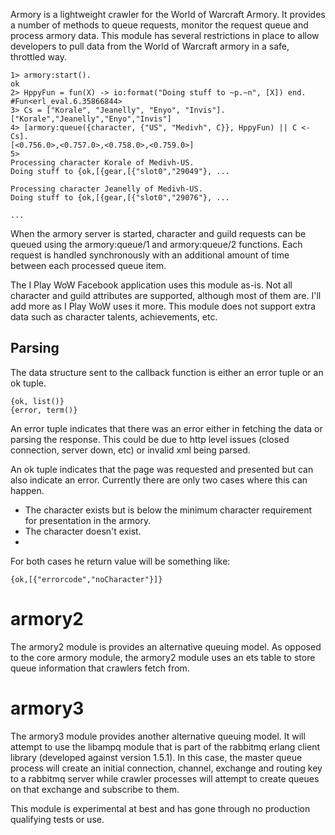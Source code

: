 
Armory is a lightweight crawler for the World of Warcraft Armory. It provides a number of methods to queue requests, monitor the request queue and process armory data. This module has several restrictions in place to allow developers to pull data from the World of Warcraft armory in a safe, throttled way.

    1> armory:start().
    ok
    2> HppyFun = fun(X) -> io:format("Doing stuff to ~p.~n", [X]) end.
    #Fun<erl_eval.6.35866844>
    3> Cs = ["Korale", "Jeanelly", "Enyo", "Invis"].
    ["Korale","Jeanelly","Enyo","Invis"]
    4> [armory:queue({character, {"US", "Medivh", C}}, HppyFun) || C <- Cs].
    [<0.756.0>,<0.757.0>,<0.758.0>,<0.759.0>]
    5>
    Processing character Korale of Medivh-US.
    Doing stuff to {ok,[{gear,[{"slot0","29049"}, ...
    
    Processing character Jeanelly of Medivh-US.
    Doing stuff to {ok,[{gear,[{"slot0","29076"}, ...
    
    ...

When the armory server is started, character and guild requests can be queued using the armory:queue/1 and armory:queue/2 functions. Each request is handled synchronously with an additional amount of time between each processed queue item. 

The I Play WoW Facebook application uses this module as-is. Not all character and guild attributes are supported, although most of them are. I'll add more as I Play WoW uses it more. This module does not support extra data such as character talents, achievements, etc.

## Parsing

The data structure sent to the callback function is either an error tuple or
an ok tuple.

    {ok, list()}
    {error, term()}

An error tuple indicates that there was an error either in fetching the data or parsing the response. This could be due to http level issues (closed connection, server down, etc) or invalid xml being parsed.

An ok tuple indicates that the page was requested and presented but can also indicate an error. Currently there are only two cases where this can happen.

 * The character exists but is below the minimum character requirement for presentation in the armory.
 * The character doesn't exist.
 *

For both cases he return value will be something like:

    {ok,[{"errorcode","noCharacter"}]}

# armory2

The armory2 module is provides an alternative queuing model. As opposed to the core armory module, the armory2 module uses an ets table to store queue information that crawlers fetch from.

# armory3

The armory3 module provides another alternative queuing model. It will attempt to use the libampq module that is part of the rabbitmq erlang client library (developed against version 1.5.1). In this case, the master queue process will create an initial connection, channel, exchange and routing key to a rabbitmq server while crawler processes will attempt to create queues on that exchange and subscribe to them.

This module is experimental at best and has gone through no production qualifying tests or use.
